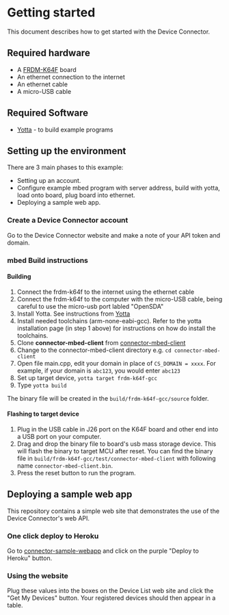 # Getting started

This document describes how to get started with the Device Connector.

## Required hardware

* A [FRDM-K64F](http://developer.mbed.org/platforms/frdm-k64f/) board
* An ethernet connection to the internet
* An ethernet cable
* A micro-USB cable

## Required Software

* [Yotta](http://docs.yottabuild.org/#installing) - to build example programs

## Setting up the environment

There are 3 main phases to this example:
- Setting up an account.
- Configure example mbed program with server address, build with yotta, load onto board, plug board into ethernet.
- Deploying a sample web app.

### Create a Device Connector account

Go to the Device Connector website and make a note of your API token and domain.

### mbed Build instructions

#### Building

1. Connect the frdm-k64f to the internet using the ethernet cable
2. Connect the frdm-k64f to the computer with the micro-USB cable, being careful to use the micro-usb port labled "OpenSDA"
3. Install Yotta. See instructions from [Yotta](http://docs.yottabuild.org/#installing)
4. Install needed toolchains (arm-none-eabi-gcc). Refer to the yotta installation page (in step 1 above) for instructions on how do install the toolchains.
5. Clone **connector-mbed-client** from [connector-mbed-client](https://github.com/ARMmbed/connector-mbed-client)
6. Change to the connector-mbed-client directory e.g. `cd connector-mbed-client`
7. Open file main.cpp, edit your domain in place of `CS_DOMAIN = xxxx`. For example, if your domain is `abc123`, you would enter `abc123`
8. Set up target device, `yotta target frdm-k64f-gcc`
9. Type `yotta build`

The binary file will be created in the `build/frdm-k64f-gcc/source` folder.

#### Flashing to target device

1. Plug in the USB cable in J26 port on the K64F board and other end into a USB port on your computer.
2. Drag and drop the binary file to
board's usb mass storage device. This will flash the binary to target MCU after reset. You can find the binary file in `build/frdm-k64f-gcc/test/connector-mbed-client` with following name `connector-mbed-client.bin`.
3. Press the reset button to run the program.

## Deploying a sample web app

This repository contains a simple web site that demonstrates the use of the Device Connector's web API.

### One click deploy to Heroku

Go to [connector-sample-webapp](https://github.com/ARMmbed/connector-sample-webapp) and click on the purple "Deploy to Heroku" button.

### Using the website

Plug these values into the boxes on the Device List web site and click the "Get My Devices" button. Your registered devices should then appear in a table.
